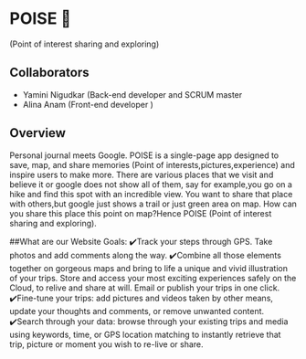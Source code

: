# POISE 📍
(Point of interest sharing and exploring)

## Collaborators
- Yamini Nigudkar (Back-end developer and SCRUM master
- Alina Anam (Front-end developer )

## Overview
Personal journal meets Google. POISE is a single-page app designed to save, map, and share memories (Point of interests,pictures,experience) and inspire users to make more. 
There are various places that we visit and believe it or google does not show all of them, say for example,you go on a hike and find this spot with an incredible view. You want to share that place with others,but google just shows a trail or just green area on map. How can you share this place this point on map?Hence POISE (Point of interest sharing and exploring).

##What are our Website Goals:
✔️Track your steps through GPS. Take photos and add comments along the way. 
✔️Combine all those elements together on gorgeous maps and bring to life a unique and vivid illustration of your trips.
Store and access your most exciting experiences safely on the Cloud, to relive and share at will. Email or publish your trips in one click.
✔️Fine-tune your trips: add pictures and videos taken by other means, update your thoughts and comments, or remove unwanted content.
✔️Search through your data: browse through your existing trips and media using keywords, time, or GPS location matching to instantly retrieve that trip, picture or moment you wish to re-live or share.
